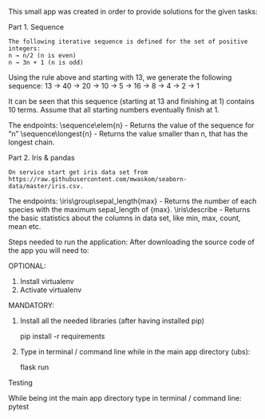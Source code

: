 This small app was created in order to provide solutions for the given tasks:

Part 1. Sequence
    
    The following iterative sequence is defined for the set of positive integers:
    n → n/2 (n is even)
    n → 3n + 1 (n is odd)

Using the rule above and starting with 13, we generate the following sequence:
13 → 40 → 20 → 10 → 5 → 16 → 8 → 4 → 2 → 1

It can be seen that this sequence (starting at 13 and finishing at 1) contains 10 terms. Assume that all starting numbers eventually finish at 1.

The endpoints:
    \sequence\elem\{n} - Returns the value of the sequence for “n”
    \sequence\longest\{n} - Returns the value smaller than n, that has the longest chain.

Part 2. Iris & pandas
    
    On service start get iris data set from https://raw.githubusercontent.com/mwaskom/seaborn-data/master/iris.csv.
The endpoints:
    \iris\group\sepal_length\{max} - Returns the number of each species with the maximum sepal_length of {max}.
    \iris\describe  - Returns the basic statistics about the columns in data set, like min, max, count, mean etc.

Steps needed to run the application:
After downloading the source code of the app you will need to:

OPTIONAL:
1. Install virtualenv
2. Activate virtualenv

MANDATORY:
1. Install all the needed libraries (after having installed pip)
    
    pip install -r requirements
3. Type in terminal / command line while in the main app directory (ubs):
    
    flask run

Testing

While being int the main app directory type in terminal / command line:
    pytest
